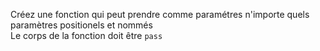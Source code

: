 Créez une fonction qui peut prendre comme paramétres n'importe quels paramètres positionels et nommés  
Le corps de la fonction doit être `pass`